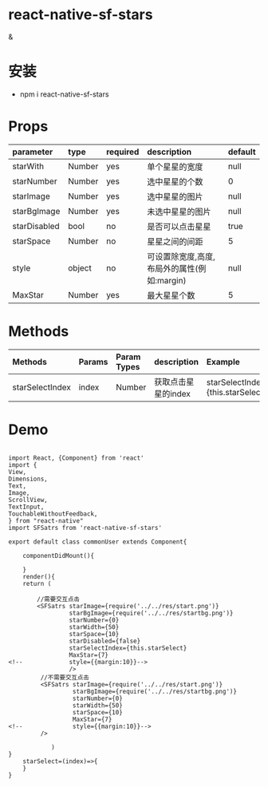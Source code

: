 # react-native-sf-stars
&
# 安装
* npm i react-native-sf-stars

# Props
|  parameter  |  type  |  required  |   description  |  default  |
|:-----|:-----|:-----|:-----|:-----|
|starWith|Number|yes|单个星星的宽度|null|
|starNumber|Number|yes|选中星星的个数|0|
|starImage|Number|yes|选中星星的图片|null|
|starBgImage|Number|yes|未选中星星的图片|null|
|starDisabled|bool|no|是否可以点击星星|true|
|starSpace|Number|no|星星之间的间距|5|
|style|object|no|可设置除宽度,高度,布局外的属性(例如:margin)|null|
|MaxStar|Number|yes|最大星星个数|5|

# Methods
|  Methods  |  Params  |  Param Types  |   description  |  Example  |
|:-----|:-----|:-----|:-----|:-----|
|starSelectIndex|index|Number|获取点击星星的index|starSelectIndex={this.starSelect}|

# Demo
```

import React, {Component} from 'react'
import {
View,
Dimensions,
Text,
Image,
ScrollView,
TextInput,
TouchableWithoutFeedback,
} from "react-native"
import SFSatrs from 'react-native-sf-stars'

export default class commonUser extends Component{

    componentDidMount(){

    }
    render(){
    return (
    
        //需要交互点击
        <SFSatrs starImage={require('../../res/start.png')}
                 starBgImage={require('../../res/startbg.png')}
                 starNumber={0}
                 starWidth={50}
                 starSpace={10}
                 starDisabled={false}
                 starSelectIndex={this.starSelect}
                 MaxStar={7}
<!--             style={{margin:10}}-->
                 />
         //不需要交互点击
         <SFSatrs starImage={require('../../res/start.png')}
                  starBgImage={require('../../res/startbg.png')}
                  starNumber={0}
                  starWidth={50}
                  starSpace={10}
                  MaxStar={7}
<!--              style={{margin:10}}-->
         />

            )
}
    starSelect=(index)=>{
    }
}

